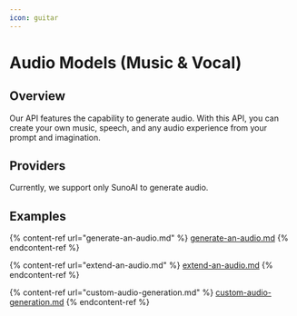 ```yaml
---
icon: guitar
---
```


# Audio Models (Music & Vocal)

## Overview

Our API features the capability to generate audio. With this API, you can create your own music, speech, and any audio experience from your prompt and imagination.

## Providers

Currently, we support only SunoAI to generate audio.

## Examples

{% content-ref url="generate-an-audio.md" %}
[generate-an-audio.md](generate-an-audio.md)
{% endcontent-ref %}

{% content-ref url="extend-an-audio.md" %}
[extend-an-audio.md](extend-an-audio.md)
{% endcontent-ref %}

{% content-ref url="custom-audio-generation.md" %}
[custom-audio-generation.md](custom-audio-generation.md)
{% endcontent-ref %}
